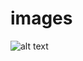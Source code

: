 # images



![alt text](https://raw.githubusercontent.com/van-mac/images/main/0927679cbb964f3ed136cde37a4c79e7.gif)
